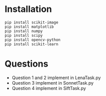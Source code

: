# Installation
`pip install scikit-image`  
`pip install matplotlib`  
`pip install numpy`  
`pip install scipy`  
`pip install opencv-python`  
`pip install scikit-learn`

# Questions
- Question 1 and 2 implement in LenaTask.py
- Question 3 implement in SonnetTask.py
- Question 4 implement in SiftTask.py
